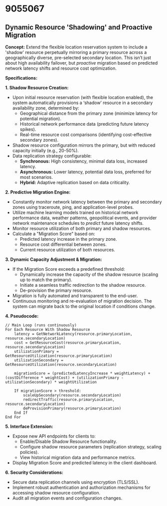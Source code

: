 # 9055067

## Dynamic Resource 'Shadowing' and Proactive Migration

**Concept:** Extend the flexible location reservation system to include a 'shadow' resource perpetually mirroring a primary resource across a geographically diverse, pre-selected secondary location. This isn’t just about high availability failover, but *proactive* migration based on predicted network latency shifts and resource cost optimization.

**Specifications:**

**1. Shadow Resource Creation:**

*   Upon initial resource reservation (with flexible location enabled), the system automatically provisions a ‘shadow’ resource in a secondary availability zone, determined by:
    *   Geographical distance from the primary zone (minimize latency for potential migration).
    *   Historical network performance data (predicting future latency spikes).
    *   Real-time resource cost comparisons (identifying cost-effective secondary zones).
*   Shadow resource configuration mirrors the primary, but with reduced capacity initially (e.g., 20-50%).
*   Data replication strategy configurable:
    *   **Synchronous:** High consistency, minimal data loss, increased latency.
    *   **Asynchronous:** Lower latency, potential data loss, preferred for most scenarios.
    *   **Hybrid:** Adaptive replication based on data criticality.

**2. Predictive Migration Engine:**

*   Constantly monitor network latency between the primary and secondary zones using traceroute, ping, and application-level probes.
*   Utilize machine learning models trained on historical network performance data, weather patterns, geopolitical events, and provider network maintenance schedules to *predict* future latency shifts.
*   Monitor resource utilization of both primary and shadow resources.
*   Calculate a "Migration Score" based on:
    *   Predicted latency increase in the primary zone.
    *   Resource cost differential between zones.
    *   Current resource utilization of both resources.

**3. Dynamic Capacity Adjustment & Migration:**

*   If the Migration Score exceeds a predefined threshold:
    *   Dynamically increase the capacity of the shadow resource (scaling up to match the primary).
    *   Initiate a seamless traffic redirection to the shadow resource.
    *   De-provision the primary resource.
*   Migration is fully automated and transparent to the end-user.
*   Continuous monitoring and re-evaluation of migration decision. The system can migrate back to the original location if conditions change.

**4. Pseudocode:**

```
// Main Loop (runs continuously)
For Each Resource With Shadow Resource
    latency = GetNetworkLatency(resource.primaryLocation, resource.secondaryLocation)
    cost = GetResourceCost(resource.primaryLocation, resource.secondaryLocation)
    utilizationPrimary = GetResourceUtilization(resource.primaryLocation)
    utilizationSecondary = GetResourceUtilization(resource.secondaryLocation)

    migrationScore = (predictedLatencyIncrease * weightLatency) + (costDifference * weightCost) + (utilizationPrimary - utilizationSecondary) * weightUtilization

    If migrationScore > threshold:
        scaleUpSecondary(resource.secondaryLocation)
        redirectTraffic(resource.primaryLocation, resource.secondaryLocation)
        deProvisionPrimary(resource.primaryLocation)
    End If
End For
```

**5. Interface Extension:**

*   Expose new API endpoints for clients to:
    *   Enable/Disable Shadow Resource functionality.
    *   Configure shadow resource parameters (replication strategy, scaling policies).
    *   View historical migration data and performance metrics.
*   Display Migration Score and predicted latency in the client dashboard.

**6. Security Considerations:**

*   Secure data replication channels using encryption (TLS/SSL).
*   Implement robust authentication and authorization mechanisms for accessing shadow resource configuration.
*   Audit all migration events and configuration changes.